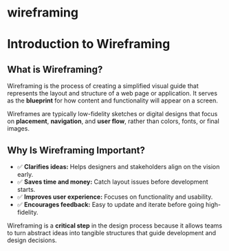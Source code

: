 # wireframing
# Introduction to Wireframing

## What is Wireframing?

Wireframing is the process of creating a simplified visual guide that represents the layout and structure of a web page or application. It serves as the **blueprint** for how content and functionality will appear on a screen.

Wireframes are typically low-fidelity sketches or digital designs that focus on **placement**, **navigation**, and **user flow**, rather than colors, fonts, or final images.

## Why Is Wireframing Important?

- ✅ **Clarifies ideas:** Helps designers and stakeholders align on the vision early.
- ✅ **Saves time and money:** Catch layout issues before development starts.
- ✅ **Improves user experience:** Focuses on functionality and usability.
- ✅ **Encourages feedback:** Easy to update and iterate before going high-fidelity.

Wireframing is a **critical step** in the design process because it allows teams to turn abstract ideas into tangible structures that guide development and design decisions.
